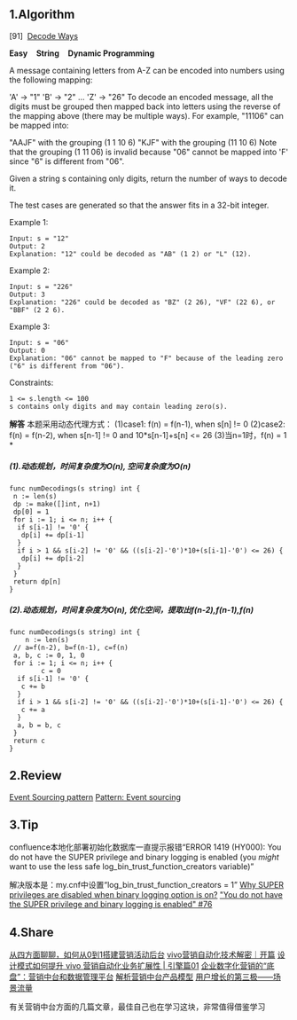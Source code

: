 ## 1.Algorithm

[91]&nbsp;&nbsp;[Decode Ways](https://leetcode.com/problems/decode-ways/description/)

**Easy** &nbsp;&nbsp; **String** &nbsp;&nbsp; **Dynamic Programming**

A message containing letters from A-Z can be encoded into numbers using the following mapping:

'A' -> "1"
'B' -> "2"
...
'Z' -> "26"
To decode an encoded message, all the digits must be grouped then mapped back into letters using the reverse of the mapping above (there may be multiple ways). For example, "11106" can be mapped into:

"AAJF" with the grouping (1 1 10 6)
"KJF" with the grouping (11 10 6)
Note that the grouping (1 11 06) is invalid because "06" cannot be mapped into 'F' since "6" is different from "06".

Given a string s containing only digits, return the number of ways to decode it.

The test cases are generated so that the answer fits in a 32-bit integer.

Example 1:

```
Input: s = "12"
Output: 2
Explanation: "12" could be decoded as "AB" (1 2) or "L" (12).
```

Example 2:

```
Input: s = "226"
Output: 3
Explanation: "226" could be decoded as "BZ" (2 26), "VF" (22 6), or "BBF" (2 2 6).
```

Example 3:

```
Input: s = "06"
Output: 0
Explanation: "06" cannot be mapped to "F" because of the leading zero ("6" is different from "06").
```

Constraints:

```
1 <= s.length <= 100
s contains only digits and may contain leading zero(s).
```

**解答**
本题采用动态代理方式：
(1)case1: f(n) = f(n-1), when s[n] != 0
(2)case2: f(n) = f(n-2), when s[n-1] != 0 and 10*s[n-1]+s[n] <= 26
(3)当n=1时，f(n) = 1
* 

##### (1).动态规划，时间复杂度为O(n), 空间复杂度为O(n)

```golang
func numDecodings(s string) int {
 n := len(s)
 dp := make([]int, n+1)
 dp[0] = 1
 for i := 1; i <= n; i++ {
  if s[i-1] != '0' {
   dp[i] += dp[i-1]
  }
  if i > 1 && s[i-2] != '0' && ((s[i-2]-'0')*10+(s[i-1]-'0') <= 26) {
   dp[i] += dp[i-2]
  }
 }
 return dp[n]
}

```

##### (2).动态规划，时间复杂度为O(n), 优化空间，提取出f(n-2),f(n-1),f(n)

```golang
func numDecodings(s string) int {
    n := len(s)
 // a=f(n-2), b=f(n-1), c=f(n)
 a, b, c := 0, 1, 0
 for i := 1; i <= n; i++ {
        c = 0
  if s[i-1] != '0' {
   c += b
  }
  if i > 1 && s[i-2] != '0' && ((s[i-2]-'0')*10+(s[i-1]-'0') <= 26) {
   c += a
  }
  a, b = b, c
 }
 return c
}
```

## 2.Review
[Event Sourcing pattern](https://docs.microsoft.com/en-us/azure/architecture/patterns/event-sourcing)
[Pattern: Event sourcing](https://microservices.io/patterns/data/event-sourcing.html)

## 3.Tip
confluence本地化部署初始化数据库一直提示报错“ERROR 1419 (HY000): You do not have the SUPER privilege and binary logging is enabled (you *might* want to use the less safe log_bin_trust_function_creators variable)”

解决版本是：my.cnf中设置“log_bin_trust_function_creators = 1”
[Why SUPER privileges are disabled when binary logging option is on?](https://stackoverflow.com/questions/56389698/why-super-privileges-are-disabled-when-binary-logging-option-is-on)
["You do not have the SUPER privilege and binary logging is enabled" #76](https://github.com/soundcloud/lhm/issues/76)

## 4.Share
[从四方面聊聊，如何从0到1搭建营销活动后台](http://www.woshipm.com/pd/628318.html)
[vivo营销自动化技术解密｜开篇](https://mp.weixin.qq.com/s/Ja9aWRQ9QFdBn2o8MhWFjA)
[设计模式如何提升 vivo 营销自动化业务扩展性 | 引擎篇01](https://mp.weixin.qq.com/s/F0BFvFvufPJ7AdkguHTcwQ)
[企业数字化营销的“底盘”：营销中台和数据管理平台](http://www.woshipm.com/marketing/3857526.html)
[解析营销中台产品模型](http://www.woshipm.com/pd/2663713.html)
[用户增长的第三极——场景流量](http://www.woshipm.com/operate/2020277.html)

有关营销中台方面的几篇文章，最佳自己也在学习这块，非常值得借鉴学习